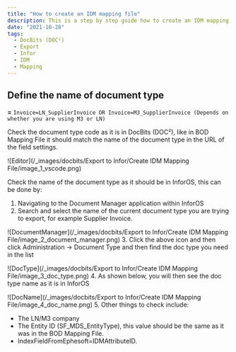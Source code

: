 ```yaml
---
title: "How to create an IDM mapping file"
description: This is a step by step guide how to create an IDM mapping file. You will find all values and fields that would need an adjustment in DocBits (DOC²), InforOS and the Mapping File.
date: "2021-10-28"
tags:
  - DocBits (DOC²)
  - Export
  - Infor
  - IDM
  - Mapping
---
```

## Define the name of document type

**<Doc2DocumentType>=<IDMDocumentType>**
`Invoice=LN_SupplierInvoice OR Invoice=M3_SupplierInvoice (Depends on whether you are using M3 or LN)`

Check the document type code as it is in DocBits (DOC²), like in BOD Mapping File it should match the name of the document type in the URL of the field settings.

![Editor](/_images/docbits/Export to Infor/Create IDM Mapping File/image_1_vscode.png)

Check the name of the document type as it should be in InforOS, this can be done by:

1. Navigating to the Document Manager application within InforOS
2. Search and select the name of the current document type you are trying to export, for example Supplier Invoice.

![DocumentManager](/_images/docbits/Export to Infor/Create IDM Mapping File/image_2_document_manager.png)
3. Click the above icon and then click Administration → Document Type and then find the doc type you need in the list

![DocType](/_images/docbits/Export to Infor/Create IDM Mapping File/image_3_doc_type.png)
4. As shown below, you will then see the doc type name as it is in InforOS

![DocName](/_images/docbits/Export to Infor/Create IDM Mapping File/image_4_doc_name.png)
5. Other things to check include:

- The LN/M3 company
- The Entity ID (SF_MDS_EntityType), this value should be the same as it was in the BOD Mapping File.
- IndexFieldFromEphesoft=IDMAttributeID.



